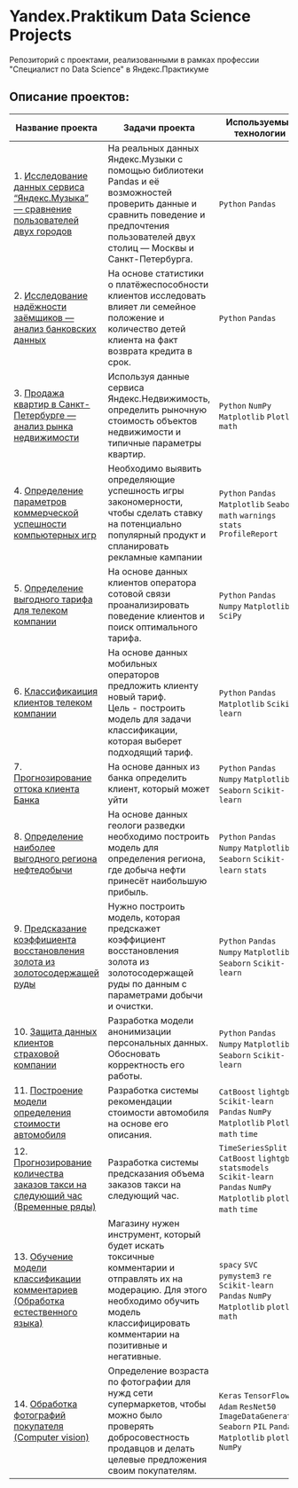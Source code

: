 # Yandex.Praktikum Data Science Projects

Репозиторий с проектами, реализованными в рамках профессии "Специалист по Data Science" в Яндекс.Практикуме

## Описание проектов:

| Название проекта | Задачи проекта| Используемые технологии|
|-|-|-|
|1. [Исследование данных сервиса “Яндекс.Музыка” — сравнение пользователей двух городов](https://github.com/kama8ullet/Yandex/blob/main/01_Yandex_music/Yandex_music.ipynb)|На реальных данных Яндекс.Музыки c помощью библиотеки Pandas и её возможностей проверить данные и сравнить поведение и предпочтения пользователей двух столиц — Москвы и Санкт-Петербурга.| `Python` `Pandas`|
|2. [Исследование надёжности заёмщиков — анализ банковских данных](https://github.com/kama8ullet/Yandex/blob/main/02_Data_processing/Data_processing.ipynb)|На основе статистики о платёжеспособности клиентов исследовать влияет ли семейное положение и количество детей клиента на факт возврата кредита в срок.|`Python` `Pandas`|
|3. [Продажа квартир в Санкт-Петербурге — анализ рынка недвижимости](https://github.com/kama8ullet/Yandex/blob/main/03_Research_data_analysis/Research_real_estate_data.ipynb)|Используя данные сервиса Яндекс.Недвижимость, определить рыночную стоимость объектов недвижимости и типичные параметры квартир.|`Python` `NumPy` `Matplotlib` `Plotly` `math`|
|4. [Определение параметров коммерческой успешности компьютерных игр](https://github.com/kama8ullet/Yandex/blob/main/04_Game_analytics/Game_analytics.ipynb)|Необходимо выявить определяющие успешность игры закономерности, чтобы сделать ставку на потенциально популярный продукт и спланировать рекламные кампании|`Python` `Pandas` `Matplotlib` `Seaborn` `math` `warnings` `stats` `ProfileReport`|
|5. [Определение выгодного тарифа для телеком компании](https://github.com/kama8ullet/Yandex/blob/main/05_Statistical_analysis/Statistical_analysis.ipynb)|На основе данных клиентов оператора сотовой связи проанализировать поведение клиентов и поиск оптимального тарифа.|`Python` `Pandas` `Numpy` `Matplotlib` `SciPy`|
|6. [Классификаиция клиентов телеком компании](https://github.com/kama8ullet/Yandex/blob/main/06_Machine_learning_beginning/Machine_learning_beginning.ipynb)|На основе данных мобильных операторов предложить клиенту  новый тариф. <br> Цель - построить модель для задачи классификации, которая выберет подходящий тариф.|`Python` `Pandas` `Matplotlib` `Scikit-learn`|
|7. [Прогнозирование оттока клиента Банка](https://github.com/kama8ullet/Yandex/blob/main/07_Customer_outflow/Customer_outflow.ipynb)|На основе данных из банка определить клиент, который может уйти|`Python` `Pandas` `Numpy` `Matplotlib` `Seaborn` `Scikit-learn`|
|8. [Определение наиболее выгодного региона нефтедобычи](https://github.com/kama8ullet/Yandex/blob/main/08_Machine_learning_business/Machine_learning_business.ipynb)|На основе данных геологи разведки необходимо построить модель для определения региона, где добыча нефти принесёт наибольшую прибыль.|`Python` `Pandas` `Numpy` `Matplotlib` `Seaborn` `Scikit-learn` `stats`|
|9. [Предсказание коэффициента восстановления золота из золотосодержащей руды](https://github.com/kama8ullet/Yandex/blob/main/09_Gold_recovery/Gold_recovery.ipynb)|Нужно построить модель, которая предскажет коэффициент восстановления золота из золотосодержащей руды по данным с параметрами добычи и очистки.|`Python` `Pandas` `Numpy` `Matplotlib` `Seaborn` `Scikit-learn`|
|10. [Защита данных клиентов страховой компании](https://github.com/kama8ullet/Yandex/blob/main/10_Linear_algebra/linear_algebra.ipynb)|Разработка модели анонимизации персональных данных. Обосновать корректность его работы.|`Python` `Pandas` `Numpy` `Matplotlib` `Seaborn` `Scikit-learn`|
|11. [Построение модели определения стоимости автомобиля](https://github.com/kama8ullet/Yandex/blob/main/11_Car_cost/Car_cost.ipynb)|Разработка системы рекомендации стоимости автомобиля на основе его описания.|`CatBoost` `lightgbm` `Scikit-learn` `Pandas` `NumPy` `Matplotlib` `Plotly` `math` `time`|
|12. [Прогнозирование количества заказов такси на следующий час (Временные ряды)](https://github.com/kama8ullet/Yandex/blob/main/12_Time_series/Time_series.ipynb)|Разработка системы предсказания объема заказов такси на следующий час.|`TimeSeriesSplit` `CatBoost` `lightgbm` `statsmodels` `Scikit-learn` `Pandas` `NumPy` `Matplotlib` `plotly` `math` `time`|
|13. [Обучение модели классификации комментариев (Обработка естественного языка)](https://github.com/kama8ullet/Yandex/blob/main/13_Natural_language/Natural_language.ipynb)|Магазину нужен инструмент, который будет искать токсичные комментарии и отправлять их на модерацию. Для этого необходимо обучить модель классифицировать комментарии на позитивные и негативные.| `spacy` `SVC` `pymystem3` `re` `Scikit-learn` `Pandas` `NumPy` `Matplotlib` `plotly` `math`|
|14. [Обработка фотографий покупателя (Computer vision)](https://github.com/kama8ullet/Yandex/blob/main/14_Computer_vision/Computer_vision.ipynb)|Определение возраста по фотографии для нужд сети супермаркетов, чтобы можно было проверять добросовестность продавцов и делать целевые предложения своим покупателям. |`Keras` `TensorFlow` `Adam` `ResNet50` `ImageDataGenerator` `Seaborn` `PIL` `Pandas` `Matplotlib` `plotly` `NumPy`|
